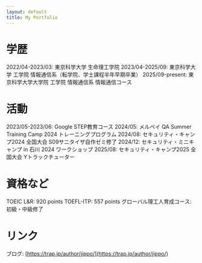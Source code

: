 ```yaml
---
layout: default
title: My Portfolio
---
```


# 学歴
2022/04-2023/03: 東京科学大学 生命理工学院
2023/04-2025/09: 東京科学大学 工学院 情報通信系（転学院、学士課程半年早期卒業）
2025/09-present: 東京科学大学大学院 工学院 情報通信系 情報通信コース

# 活動
2023/05-2023/06: Google STEP教育コース
2024/05:         メルペイ QA Summer Training Camp 2024 トレーニングプログラム
2024/08:         セキュリティ・キャンプ2024 全国大会 S09サニタイザ自作ゼミ修了
2024/12:         セキュリティ・ミニキャンプ in 石川 2024 ワークショップ
2025/08:         セキュリティ・キャンプ2025 全国大会 Yトラックチューター

# 資格など
TOEIC L&R: 920 points
TOEFL-ITP: 557 points
グローバル理工人育成コース: 初級・中級修了

# リンク
ブログ: [https://trap.jp/author/jippo/](https://trap.jp/author/jippo/)